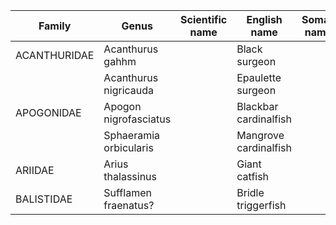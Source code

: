 


|**Family**   |        **Genus**       | **Scientific name** | **English name**     | **Somali name** |
| ---         | ---                    | ---                 | ---                  | ---             |
| ACANTHURIDAE| Acanthurus gahhm       |                     | Black surgeon        |                 | 
|             | Acanthurus nigricauda  |                     | Epaulette surgeon    |                 |
| APOGONIDAE  | Apogon nigrofasciatus  |                     | Blackbar cardinalfish|                 |
|             | Sphaeramia orbicularis |                     | Mangrove cardinalfish|                 |
| ARIIDAE     | Arius thalassinus      |                     | Giant catfish        |                 |   
| BALISTIDAE  | Sufflamen fraenatus?   |                     | Bridle triggerfish   |                 |   
 
 

